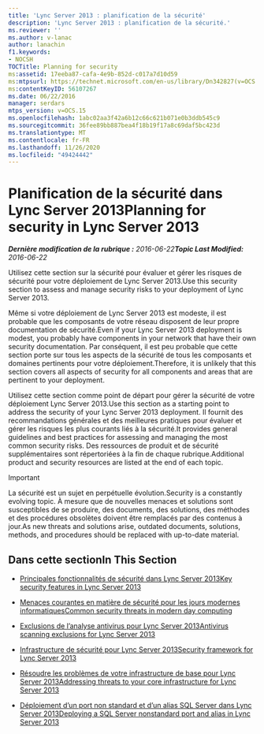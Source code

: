 ```yaml
---
title: 'Lync Server 2013 : planification de la sécurité'
description: 'Lync Server 2013 : planification de la sécurité.'
ms.reviewer: ''
ms.author: v-lanac
author: lanachin
f1.keywords:
- NOCSH
TOCTitle: Planning for security
ms:assetid: 17eeba87-cafa-4e9b-852d-c017a7d10d59
ms:mtpsurl: https://technet.microsoft.com/en-us/library/Dn342827(v=OCS.15)
ms:contentKeyID: 56107267
ms.date: 06/22/2016
manager: serdars
mtps_version: v=OCS.15
ms.openlocfilehash: 1abc02aa3f42a6b12c66c621b071e0b3ddb545c9
ms.sourcegitcommit: 36fee89bb887bea4f18b19f17a8c69daf5bc423d
ms.translationtype: MT
ms.contentlocale: fr-FR
ms.lasthandoff: 11/26/2020
ms.locfileid: "49424442"
---
```

# <a name="planning-for-security-in-lync-server-2013"></a><span data-ttu-id="90d28-103">Planification de la sécurité dans Lync Server 2013</span><span class="sxs-lookup"><span data-stu-id="90d28-103">Planning for security in Lync Server 2013</span></span>

<div data-xmlns="http://www.w3.org/1999/xhtml">

<div class="topic" data-xmlns="http://www.w3.org/1999/xhtml" data-msxsl="urn:schemas-microsoft-com:xslt" data-cs="https://msdn.microsoft.com/">

<div data-asp="https://msdn2.microsoft.com/asp">



</div>

<div id="mainSection">

<div id="mainBody"><span data-ttu-id="90d28-104">

<span> </span></span><span class="sxs-lookup"><span data-stu-id="90d28-104">

<span> </span></span></span>

<span data-ttu-id="90d28-105">_**Dernière modification de la rubrique :** 2016-06-22_</span><span class="sxs-lookup"><span data-stu-id="90d28-105">_**Topic Last Modified:** 2016-06-22_</span></span>

<span data-ttu-id="90d28-106">Utilisez cette section sur la sécurité pour évaluer et gérer les risques de sécurité pour votre déploiement de Lync Server 2013.</span><span class="sxs-lookup"><span data-stu-id="90d28-106">Use this security section to assess and manage security risks to your deployment of Lync Server 2013.</span></span>

<span data-ttu-id="90d28-107">Même si votre déploiement de Lync Server 2013 est modeste, il est probable que les composants de votre réseau disposent de leur propre documentation de sécurité.</span><span class="sxs-lookup"><span data-stu-id="90d28-107">Even if your Lync Server 2013 deployment is modest, you probably have components in your network that have their own security documentation.</span></span> <span data-ttu-id="90d28-108">Par conséquent, il est peu probable que cette section porte sur tous les aspects de la sécurité de tous les composants et domaines pertinents pour votre déploiement.</span><span class="sxs-lookup"><span data-stu-id="90d28-108">Therefore, it is unlikely that this section covers all aspects of security for all components and areas that are pertinent to your deployment.</span></span>

<span data-ttu-id="90d28-109">Utilisez cette section comme point de départ pour gérer la sécurité de votre déploiement Lync Server 2013.</span><span class="sxs-lookup"><span data-stu-id="90d28-109">Use this section as a starting point to address the security of your Lync Server 2013 deployment.</span></span> <span data-ttu-id="90d28-110">Il fournit des recommandations générales et des meilleures pratiques pour évaluer et gérer les risques les plus courants liés à la sécurité.</span><span class="sxs-lookup"><span data-stu-id="90d28-110">It provides general guidelines and best practices for assessing and managing the most common security risks.</span></span> <span data-ttu-id="90d28-111">Des ressources de produit et de sécurité supplémentaires sont répertoriées à la fin de chaque rubrique.</span><span class="sxs-lookup"><span data-stu-id="90d28-111">Additional product and security resources are listed at the end of each topic.</span></span>

<div>


> [!IMPORTANT]  
> <span data-ttu-id="90d28-112">La sécurité est un sujet en perpétuelle évolution.</span><span class="sxs-lookup"><span data-stu-id="90d28-112">Security is a constantly evolving topic.</span></span> <span data-ttu-id="90d28-113">À mesure que de nouvelles menaces et solutions sont susceptibles de se produire, des documents, des solutions, des méthodes et des procédures obsolètes doivent être remplacés par des contenus à jour.</span><span class="sxs-lookup"><span data-stu-id="90d28-113">As new threats and solutions arise, outdated documents, solutions, methods, and procedures should be replaced with up-to-date material.</span></span>



</div>

<div>

## <a name="in-this-section"></a><span data-ttu-id="90d28-114">Dans cette section</span><span class="sxs-lookup"><span data-stu-id="90d28-114">In This Section</span></span>

  - [<span data-ttu-id="90d28-115">Principales fonctionnalités de sécurité dans Lync Server 2013</span><span class="sxs-lookup"><span data-stu-id="90d28-115">Key security features in Lync Server 2013</span></span>](lync-server-2013-key-security-features.md)

  - [<span data-ttu-id="90d28-116">Menaces courantes en matière de sécurité pour les jours modernes informatiques</span><span class="sxs-lookup"><span data-stu-id="90d28-116">Common security threats in modern day computing</span></span>](lync-server-2013-common-security-threats-in-modern-day-computing.md)

  - [<span data-ttu-id="90d28-117">Exclusions de l’analyse antivirus pour Lync Server 2013</span><span class="sxs-lookup"><span data-stu-id="90d28-117">Antivirus scanning exclusions for Lync Server 2013</span></span>](lync-server-2013-antivirus-scanning-exclusions.md)

  - [<span data-ttu-id="90d28-118">Infrastructure de sécurité pour Lync Server 2013</span><span class="sxs-lookup"><span data-stu-id="90d28-118">Security framework for Lync Server 2013</span></span>](lync-server-2013-security-framework-for-lync-server.md)

  - [<span data-ttu-id="90d28-119">Résoudre les problèmes de votre infrastructure de base pour Lync Server 2013</span><span class="sxs-lookup"><span data-stu-id="90d28-119">Addressing threats to your core infrastructure for Lync Server 2013</span></span>](lync-server-2013-addressing-threats-to-your-core-infrastructure.md)

  - [<span data-ttu-id="90d28-120">Déploiement d’un port non standard et d’un alias SQL Server dans Lync Server 2013</span><span class="sxs-lookup"><span data-stu-id="90d28-120">Deploying a SQL Server nonstandard port and alias in Lync Server 2013</span></span>](deploying-a-sql-server-nonstandard-port-and-alias-in-lync-server-2013.md)

<span data-ttu-id="90d28-121"></div>

</div>

<span> </span>

</div>

</div>

</span><span class="sxs-lookup"><span data-stu-id="90d28-121"></div>

</div>

<span> </span>

</div>

</div>

</span></span></div>


